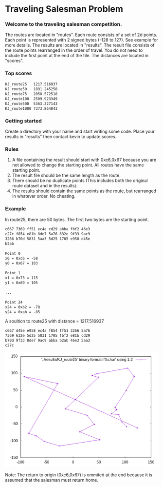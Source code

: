 # Traveling Salesman Problem

### Welcome to the traveling salesman competition.

The routes are located in "routes". Each route consists of a set of 2d points. Each point is represented with 2 signed bytes (-128 to 127). See example for more details.
The results are located in "results". The result file consists of the route points rearranged in the order of travel. You do not need to include the first point at the end of the file.
The distances are located in "scores".

### Top scores
    KJ_route25   1217.516937
    KJ_route50   1891.245258
    KJ_route75   2058.572518
    KJ_route100  2509.923349
    KJ_route500  5363.327143
    KJ_route1000 7373.864043

### Getting started
Create a directory with your name and start writing some code. Place your results in "results" then contact kevin to update scores.

### Rules
1. A file containing the result should start with 0xc6,0x67 because you are not allowed to change the starting point. All routes have the same starting point.
2. The result file should be the same length as the route.
3. There should be no duplicate points (This includes both the original route dataset and in the results).
4. The results should contain the same points as the route, but rearranged in whatever order. No cheating.

### Example
In route25, there are 50 bytes. The first two bytes are the starting point. 

    c667 7369 ff51 ec4a cd29 abba fbf2 46e3
    c27c f854 e81b 8de7 5a76 632e 9f33 9ac9
    3266 b70d 5831 5aa3 5d25 1705 e958 d45e
    b2ab                                   

    Point 0
    x0 = 0xc6 = -58
    y0 = 0x67 = 103

    Point 1
    x1 = 0x73 = 115
    y1 = 0x69 = 105

    ...

    Point 24
    x24 = 0xb2 = -78
    y24 = 0xab = -85

A soultion to route25 with distance = 1217.516937

    c667 d45e e958 ec4a f854 ff51 3266 5a76
    7369 632e 5d25 5831 1705 fbf2 e81b cd29
    b70d 9f33 8de7 9ac9 abba b2ab 46e3 5aa3
    c27c                                   

![Alt text](images/KJ_route25.png?raw=true "KJ_route25")


Note: The return to origin (0xc6,0x67) is ommited at the end because it is assumed that the salesman must return home.


